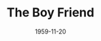 ---
title: The Boy Friend
date: 1959-11-20
closing_date: 1959-11-28
layout: productions
featured_image:
image_caption:
image_credit:
playbill:
category:
Theatre: Theatre Jacksonville
Venue: Little Theatre
cast:
- Hortense: Judy Bischoff
- Dulcie: Woollie Grimes
- Fay: Margie Pearce
- Maisie: Frances Andrews
- Nancy: Valerie Rye
- Polly Browne: Jacquelyn Smiley
- Madame Dubonnet: Gertrude Moller
- Bobby Van Husen: Dick Wright
- Percival Browne: Harry Richard
- Tony: William O. Milton
- Alphonse: Joe Stauffer
- Lord Brockhurst: Archie Eason
- Lady Brockhurst: Helen Woodland
- Marcel: Luckey Heath
- Pierre: William A. Alexander
- Gendarme: Art Logan
- Garcon: Joe Sloan
- Pepe: Sand Gordon
- Lolita:
  - Margie Pearce
- The Girls:
  - Gayle Swymer
  - Betti Chapman
  - Melva Williams
  - Laurene Prescott
- The Boys:
  - George McManus
  - Willie Moore
- The Mannequins:
  - Laverna Moore
  - Wilma Bertrand
  - Virginia Roumillat
  - Iris Carter
crew:
- Staging: Maurice Geoffrey
- Choreography: Art Powell
- Musical Direction: Eddie Reynolds
- Stage Manager: Art Logan
- Assistant Stage Manager: Joe Sloan
- Voice and Diction Coach: Florence Soldinger
- Crew:
  - Ernie Evans
  - Frank Ridge
  - Robert Ovenpharo
  - Marshall Graver
  - Dixie Cohen
- Lighting:
  - Norman Howard
  - Warren Zundell
  - Debby Dunn
  - Al Gross
- Costumes:
  - Ellen Black
  - Virginia Black
  - Brandy Kraft
  - Wilma Bertrand
  - Marie Logan
  - Doris Edwards
  - Bob Meadows
  - Archie Eason
- Properties:
  - Artie Ramaker
  - Florence Seymour
  - Laverna Moore
  - Sabina Meyer
  - Debby Dunn
  - Ernie Evans
- Make-Up:
  - Dorothy Portnoy
  - Lacy Wilson
  - Polly Clendening
  - Elmo Lehman
  - Bill Gibbs
- Typing: Beatrice K. Weisberg
- Scenery:
  - Frank Ridge
  - Dixie Cohen
  - Mark Harris
  - Art Logan
  - Joe Sloan
  - Norman Howard
  - Mary Kilpatrick
  - Laverna Moore
  - Bunni Thornhill
  - Wilma Bertrand
  - Dick Taylor
  - Joe Ferri
  - Thelma Mayeron
  - Ellen Black
  - Gayle Swymer
  - Martha Maguire
  - Lacy Wilson
  - Evan Wright
  - Ernie Evans
  - Jack Broughton
  - Brandy Kraft
  - Emily McGiffin
  - Joyce Tinkham
  - Felix Jacobs
  - Marshall Grauer
  - Glenn H. Logan
  - Marie Logan
  - David Boyer
  - Mrs. David Boyer
external_links:
---